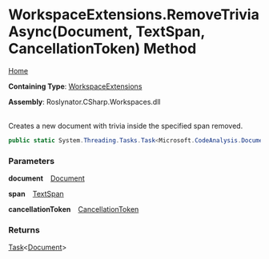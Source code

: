 # WorkspaceExtensions\.RemoveTriviaAsync\(Document, TextSpan, CancellationToken\) Method

[Home](../../../../README.md)

**Containing Type**: [WorkspaceExtensions](../README.md)

**Assembly**: Roslynator\.CSharp\.Workspaces\.dll

\
Creates a new document with trivia inside the specified span removed\.

```csharp
public static System.Threading.Tasks.Task<Microsoft.CodeAnalysis.Document> RemoveTriviaAsync(this Microsoft.CodeAnalysis.Document document, Microsoft.CodeAnalysis.Text.TextSpan span, System.Threading.CancellationToken cancellationToken = default)
```

### Parameters

**document** &ensp; [Document](https://docs.microsoft.com/en-us/dotnet/api/microsoft.codeanalysis.document)

**span** &ensp; [TextSpan](https://docs.microsoft.com/en-us/dotnet/api/microsoft.codeanalysis.text.textspan)

**cancellationToken** &ensp; [CancellationToken](https://docs.microsoft.com/en-us/dotnet/api/system.threading.cancellationtoken)

### Returns

[Task](https://docs.microsoft.com/en-us/dotnet/api/system.threading.tasks.task-1)\<[Document](https://docs.microsoft.com/en-us/dotnet/api/microsoft.codeanalysis.document)>

